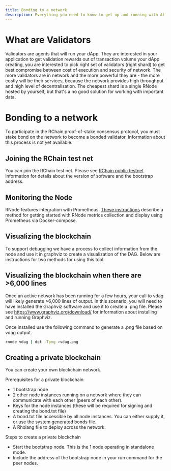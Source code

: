 ```yaml
---
title: Bonding to a network
description: Everything you need to know to get up and running with Atlaskit
---
```


# What are Validators

Validators are agents that will run your dApp. They are interested in your application to get validation rewards out of transaction volume your dApp creating, you are interested to pick right set of validators (right shard) to get best compromise between cost of execution and security of network. The more validators are in network and the more powerful they are - the more costly will be their services, because the network provides high throughput and high level of decentralisation. The cheapest shard is a single RNode hosted by yourself, but that's a no good solution for working with important data.

# Bonding to a network

To participate in the RChain proof-of-stake consensus protocol, you must stake bond on the network to become a bonded validator. Information about this process is not yet available.

## Joining the RChain test net

You can join the RChain test net. Please see [RChain public testnet](https://rchain.atlassian.net/wiki/spaces/CORE/pages/678756429/RChain+public+testnet+information) information for details about the version of software and the bootstrap address.

## Monitoring the Node

RNode features integration with Prometheus. [These instructions](https://github.com/rchain/rchain/blob/master/docker/node/README.md) describe a method for getting started with RNode metrics collection and display using Prometheus via Docker-compose.

## Visualizing the blockchain

To support debugging we have a process to collect information from the node and use it in graphviz to create a visualization of the DAG. Below are instructions for two methods for using this tool.

## Visualizing the blockchain when there are >6,000 lines

Once an active network has been running for a few hours, your call to vdag will likely generate >6,000 lines of output. In this scenario, you will need to have installed the Graphviz software and use it to create a .png file. Please see https://www.graphviz.org/download/ for information about installing and running Graphviz.

Once installed use the following command to generate a .png file based on vdag output.

```bash
rnode vdag | dot -Tpng >vdag.png
```

## Creating a private blockchain

You can create your own blockchain network.

Prerequisites for a private blockchain

- 1 bootstrap node
- 2 other node instances running on a network where they can communicate with each other (peers of each other).
- Keys for the node instances (these will be required for signing and creating the bond.txt file)
- A bond.txt file accessible by all node instances. You can either supply it, or use the system generated bonds file.
- A Rholang file to deploy across the network.

Steps to create a private blockchain

- Start the bootstrap node. This is the 1 node operating in standalone mode.
- Include the address of the bootstrap node in your run command for the peer nodes.
